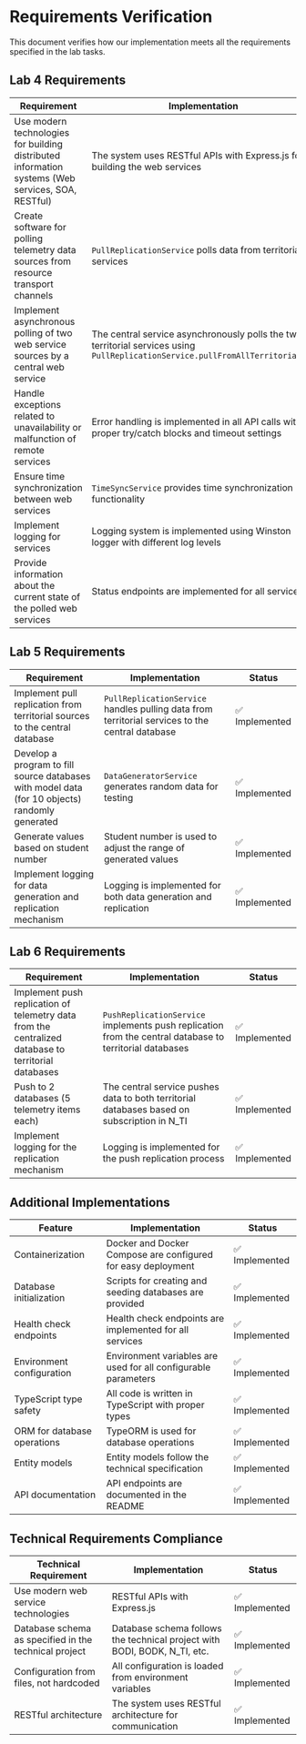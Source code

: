 # Requirements Verification

This document verifies how our implementation meets all the requirements specified in the lab tasks.

## Lab 4 Requirements

| Requirement | Implementation | Status |
|-------------|---------------|--------|
| Use modern technologies for building distributed information systems (Web services, SOA, RESTful) | The system uses RESTful APIs with Express.js for building the web services | ✅ Implemented |
| Create software for polling telemetry data sources from resource transport channels | `PullReplicationService` polls data from territorial services | ✅ Implemented |
| Implement asynchronous polling of two web service sources by a central web service | The central service asynchronously polls the two territorial services using `PullReplicationService.pullFromAllTerritorials()` | ✅ Implemented |
| Handle exceptions related to unavailability or malfunction of remote services | Error handling is implemented in all API calls with proper try/catch blocks and timeout settings | ✅ Implemented |
| Ensure time synchronization between web services | `TimeSyncService` provides time synchronization functionality | ✅ Implemented |
| Implement logging for services | Logging system is implemented using Winston logger with different log levels | ✅ Implemented |
| Provide information about the current state of the polled web services | Status endpoints are implemented for all services | ✅ Implemented |

## Lab 5 Requirements

| Requirement | Implementation | Status |
|-------------|---------------|--------|
| Implement pull replication from territorial sources to the central database | `PullReplicationService` handles pulling data from territorial services to the central database | ✅ Implemented |
| Develop a program to fill source databases with model data (for 10 objects) randomly generated | `DataGeneratorService` generates random data for testing | ✅ Implemented |
| Generate values based on student number | Student number is used to adjust the range of generated values | ✅ Implemented |
| Implement logging for data generation and replication mechanism | Logging is implemented for both data generation and replication | ✅ Implemented |

## Lab 6 Requirements

| Requirement | Implementation | Status |
|-------------|---------------|--------|
| Implement push replication of telemetry data from the centralized database to territorial databases | `PushReplicationService` implements push replication from the central database to territorial databases | ✅ Implemented |
| Push to 2 databases (5 telemetry items each) | The central service pushes data to both territorial databases based on subscription in N_TI | ✅ Implemented |
| Implement logging for the replication mechanism | Logging is implemented for the push replication process | ✅ Implemented |

## Additional Implementations

| Feature | Implementation | Status |
|---------|---------------|--------|
| Containerization | Docker and Docker Compose are configured for easy deployment | ✅ Implemented |
| Database initialization | Scripts for creating and seeding databases are provided | ✅ Implemented |
| Health check endpoints | Health check endpoints are implemented for all services | ✅ Implemented |
| Environment configuration | Environment variables are used for all configurable parameters | ✅ Implemented |
| TypeScript type safety | All code is written in TypeScript with proper types | ✅ Implemented |
| ORM for database operations | TypeORM is used for database operations | ✅ Implemented |
| Entity models | Entity models follow the technical specification | ✅ Implemented |
| API documentation | API endpoints are documented in the README | ✅ Implemented |

## Technical Requirements Compliance

| Technical Requirement | Implementation | Status |
|----------------------|---------------|--------|
| Use modern web service technologies | RESTful APIs with Express.js | ✅ Implemented |
| Database schema as specified in the technical project | Database schema follows the technical project with BODI, BODK, N_TI, etc. | ✅ Implemented |
| Configuration from files, not hardcoded | All configuration is loaded from environment variables | ✅ Implemented |
| RESTful architecture | The system uses RESTful architecture for communication | ✅ Implemented | 